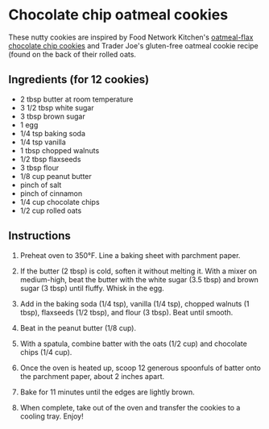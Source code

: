 # Chocolate chip oatmeal cookies

These nutty cookies are inspired by Food Network Kitchen's [oatmeal-flax chocolate chip cookies](https://www.foodnetwork.com/recipes/food-network-kitchen/oatmeal-flax-chocolate-chip-cookies-recipe-2106797) and Trader Joe's gluten-free oatmeal cookie recipe (found on the back of their rolled oats.


## Ingredients (for 12 cookies)

- 2 tbsp butter at room temperature
- 3 1/2 tbsp white sugar
- 3 tbsp brown sugar
- 1 egg
- 1/4 tsp baking soda
- 1/4 tsp vanilla
- 1 tbsp chopped walnuts
- 1/2 tbsp flaxseeds
- 3 tbsp flour
- 1/8 cup peanut butter
- pinch of salt
- pinch of cinnamon
- 1/4 cup chocolate chips
- 1/2 cup rolled oats


## Instructions

1. Preheat oven to 350°F. Line a baking sheet with parchment paper.

2. If the butter (2 tbsp) is cold, soften it without melting it. With a mixer on medium-high, beat the butter with the white sugar (3.5 tbsp) and brown sugar (3 tbsp) until fluffy. Whisk in the egg.

3. Add in the baking soda (1/4 tsp), vanilla (1/4 tsp), chopped walnuts (1 tbsp), flaxseeds (1/2 tbsp), and flour (3 tbsp). Beat until smooth.

4. Beat in the peanut butter (1/8 cup).

5. With a spatula, combine batter with the oats (1/2 cup) and chocolate chips (1/4 cup).

6. Once the oven is heated up, scoop 12 generous spoonfuls of batter onto the parchment paper, about 2 inches apart.

7. Bake for 11 minutes until the edges are lightly brown.

8. When complete, take out of the oven and transfer the cookies to a cooling tray. Enjoy!
